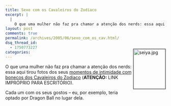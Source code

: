 ```yaml
---
title: Sexo com os Cavaleiros do Zodíaco
excerpt: |
  |
    O que uma mulher não faz pra chamar a atenção dos nerds: essa aqui tirou fotos dos seus momentos de intimidade com bonecos dos Cavaleiros do Zodíaco (ATENÇÃO: LINK IMPRÓPRIO PARA ESCRITÓRIO). Cada um com os seus gostos - eu,...
layout: post
comments: true
permalink: /archives/2005/06/sexo_com_os_cav.html/
dsq_thread_id:
  - 1750773227
categories:
---
```

<img title="seiya.jpg" src="//chester.me/archives/img/seiya.jpg" width="100" height="126" align="right" border="1" style="position:relative; top:-48px; margin-left:4px;" />O que uma mulher não faz pra chamar a atenção dos nerds: essa aqui tirou fotos dos seus <a target="_blank" href="http://www2.3wisp.com/asian/dedadanet/311.htm">momentos de intimidade com bonecos dos Cavaleiros do Zodíaco</a> (**ATENÇÃO:** LINK IMPRÓPRIO PARA ESCRITÓRIO).

Cada um com os seus gostos &#8211; eu, por exemplo, teria optado por Dragon Ball no lugar dela.
